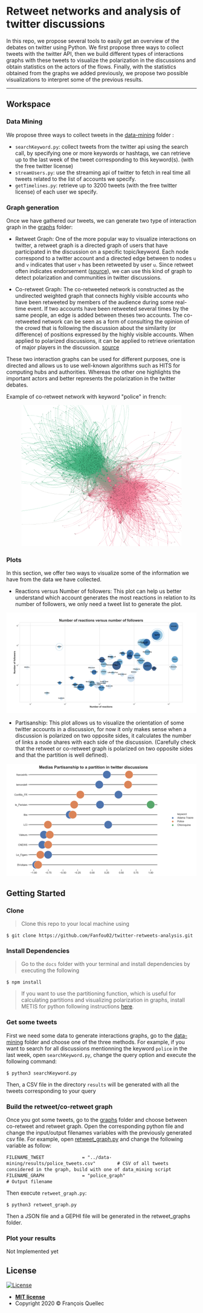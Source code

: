 # Retweet networks and analysis of twitter discussions

In this repo, we propose several tools to easily get an overview of the debates on twitter using Python. We first propose three ways to collect tweets with the twitter API, then we build different types of interactions graphs with these tweets to visualize the polarization in the discussions and obtain statistics on the actors of the flows. Finally, with the statistics obtained from the graphs we added previously, we propose two possible visualizations to interpret some of the previous results.

---

## Workspace

### Data Mining

We propose three ways to collect tweets in the [data-mining](https://github.com/Fanfou02/twitter-retweets-analysis/tree/master/data-mining) folder : 
- `searchKeyword.py`: collect tweets from the twitter api using the search call, by specifying one or more keywords or hashtags, we can retrieve up to the last week of the tweet corresponding to this keyword(s). (with the free twitter license)
- `streamUsers.py`: use the streaming api of twitter to fetch in real time all tweets related to the list of accounts we specify.
- `getTimelines.py`: retrieve up to 3200 tweets (with the free twitter license) of each user we specify.

### Graph generation

Once we have gathered our tweets, we can generate two type of interaction graph in the [graphs](https://github.com/Fanfou02/twitter-retweets-analysis/tree/master/graphs) folder: 
- Retweet Graph: One of the more popular way to visualize interactions on twitter, a retweet graph is a directed graph
of users that have participated in the discussion on a specific topic/keyword. Each node correspond to a twitter account and a directed edge between to nodes `u` and `v` indicates that user `v` has been retweeted by user `u`. Since retweet often indicates endorsement ([source](http://cs.wellesley.edu/~pmetaxas/WorkingPapers/Retweet-meaning.pdf)), we can use this kind of graph to detect polarization and communities in twitter discussions.

- Co-retweet Graph: The co-retweeted network is constructed as the undirected weighted graph that connects highly visible accounts who have been retweeted by members of the audience during some real-time event. If two accounts have been retweeted several times by the same people, an edge is added between theses two accounts. The co-retweeted network can be seen as a form of consulting the opinion of the crowd that is following the discussion about the similarity (or difference) of positions expressed by the highly visible accounts. When applied to polarized discussions, it can be applied to retrieve orientation of major players in the discussion. [source](https://pdfs.semanticscholar.org/02a3/7c9c0f57cc60ab282fd39367cb93dd1b97b4.pdf)

These two interaction graphs can be used for different purposes, one is directed and allows us to use well-known algorithms such as HITS for computing hubs and authorities. Whereas the other one highlights the important actors and better represents the polarization in the twitter debates.

Example of co-retweet network with keyword "police" in french: 
<div style="text-align:center"><img src="https://raw.githubusercontent.com/Fanfou02/twitter-retweets-analysis/master/imgs/police_graph.png" /></div>

### Plots
In this section, we offer two ways to visualize some of the information we have from the data we have collected. 

- Reactions versus Number of followers: This plot can help us better understand which account generates the most reactions in relation to its number of followers, we only need a tweet list to generate the plot.

<div style="text-align:center"><img src="https://raw.githubusercontent.com/Fanfou02/twitter-retweets-analysis/master/imgs/ReactionsVsFollowers.png" /></div>

- Partisanship: This plot allows us to visualize the orientation of some twitter accounts in a discussion, for now it only makes sense when a discussion is polarized on two opposite sides, it calculates the number of links a node shares with each side of the discussion. (Carefully check that the retweet or co-retweet graph is polarized on two opposite sides and that the partition is well defined).

<div style="text-align:center"><img src="https://raw.githubusercontent.com/Fanfou02/twitter-retweets-analysis/master/imgs/partisanship.png" /></div>

## Getting Started

### Clone

> Clone this repo to your local machine using 
```shell
$ git clone https://github.com/Fanfou02/twitter-retweets-analysis.git
```

### Install Dependencies

> Go to the `docs` folder with your terminal and install dependencies by executing the following

```shell
$ npm install
```

> If you want to use the partitioning function, which is useful for calculating partitions and visualizing polarization in graphs, install METIS for python following instructions [here](https://metis.readthedocs.io/en/latest/).

### Get some tweets
First we need some data to generate interactions graphs, go to the [data-mining](https://github.com/Fanfou02/twitter-retweets-analysis/tree/master/data-mining) folder and choose one of the three methods. For example, if you want to search for all discussions mentionning the keyword `police` in the last week, open `searchKeyword.py`, change the query option and execute the following command: 

```shell
$ python3 searchKeyword.py
```

Then, a CSV file in the directory `results` will be generated with all the tweets corresponding to your query

### Build the retweet/co-retweet graph
Once you got some tweets, go to the [graphs](https://github.com/Fanfou02/twitter-retweets-analysis/tree/master/graphs) folder and choose between co-retweet and retweet graph. Open the corresponding python file and change the input/output filenames variables with the previously generated csv file. For example, open [retweet_graph.py](https://github.com/Fanfou02/twitter-retweets-analysis/tree/master/graphs/retweet_graph.py) and change the following variable as follow:

```shell
FILENAME_TWEET              = "../data-mining/results/police_tweets.csv"        # CSV of all tweets considered in the graph, build with one of data_mining script
FILENAME_GRAPH              = "police_graph"                                    # Output filename
```

Then execute `retweet_graph.py`: 

```shell
$ python3 retweet_graph.py
```

Then a JSON file and a GEPHI file will be generated in the retweet_graphs folder.

### Plot your results

Not Implemented yet

## License

[![License](http://img.shields.io/:license-mit-blue.svg?style=flat-square)](http://badges.mit-license.org)

- **[MIT license](http://opensource.org/licenses/mit-license.php)**
- Copyright 2020 © François Quellec
